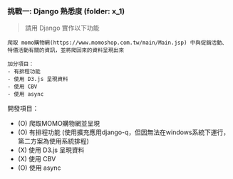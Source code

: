 ### 挑戰一: Django 熟悉度 (folder: x_1)
> 請用 Django 實作以下功能
```
爬取 momo購物網(https://www.momoshop.com.tw/main/Main.jsp) 中與促銷活動、特價活動有關的資訊，並將爬回來的資料呈現出來

加分項目：
- 有排程功能
- 使用 D3.js 呈現資料
- 使用 CBV
- 使用 async
```

開發項目：
- (O) 爬取MOMO購物網並呈現
- (O) 有排程功能 (使用擴充應用django-q，但因無法在windows系統下運行，第二方案為使用系統排程)
- (X) 使用 D3.js 呈現資料
- (X) 使用 CBV
- (O) 使用 async
```